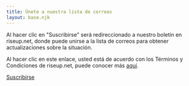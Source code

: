 ```yaml
---
title: Únete a nuestra lista de correos
layout: base.njk
---
```

Al hacer clic en "Suscribirse" será redireccionado a nuestro boletín en riseup.net, donde puede unirse a la lista de correos para obtener actualizaciones sobre la situación.

Al hacer clic en este enlace, usted está de acuerdo con los Términos y Condiciones de riseup.net, puede conocer más <a href="https://riseup.net/tos" target="_blank" rel="noopener noreferrer">aquí</a>.

<a class="f6 link dim ba bw1 ph3 pv2 mb2 dib black" href="https://lists.riseup.net/www/subscribe/freeolabini" target="_blank" rel="noopener noreferrer">
  Suscribirse
</a>
